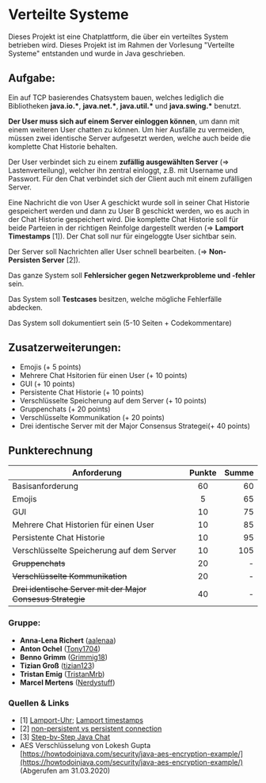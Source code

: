 # Verteilte Systeme
Dieses Projekt ist eine Chatplattform, die über ein verteiltes System betrieben wird. Dieses Projekt ist im Rahmen der Vorlesung "Verteilte Systeme" entstanden und wurde in Java geschrieben.

## Aufgabe:
Ein auf TCP basierendes Chatsystem bauen, welches lediglich die Bibliotheken **java.io.\***, **java.net.\***, **java.util.\*** und **java.swing.\*** benutzt.

**Der User muss sich auf einem Server einloggen können**, um dann mit einem weiteren User chatten zu können. Um hier Ausfälle zu vermeiden, müssen zwei identische Server aufgesetzt werden, welche auch beide die komplette Chat Historie behalten.

Der User verbindet sich zu einem **zufällig ausgewählten Server** (=> Lastenverteilung), welcher ihn zentral einloggt, z.B. mit Username und Passwort. Für den Chat verbindet sich der Client auch mit einem zufälligen Server.

Eine Nachricht die von User A geschickt wurde soll in seiner Chat Historie gespeichert werden und dann zu User B geschickt werden, wo es auch in der Chat Historie gespeichert wird. Die komplette Chat Historie soll für beide Parteien in der richtigen Reinfolge dargestellt werden (=> **Lamport Timestamps** [1]). Der Chat soll nur für eingeloggte User sichtbar sein.

Der Server soll Nachrichten aller User schnell bearbeiten. (=> **Non-Persisten Server** [2]).

Das ganze System soll **Fehlersicher gegen Netzwerkprobleme und -fehler** sein. 

Das System soll **Testcases** besitzen, welche mögliche Fehlerfälle abdecken.

Das System soll dokumentiert sein (5-10 Seiten + Codekommentare)

## Zusatzerweiterungen:
- Emojis (+ 5 points) 
- Mehrere Chat Hsitorien für einen User (+ 10 points)
- GUI (+ 10 points)
- Persistente Chat Historie (+ 10 points)
- Verschlüsselte Speicherung auf dem Server (+ 10 points)
- Gruppenchats (+ 20 points)
- Verschlüsselte Kommunikation (+ 20 points)
- Drei identische Server mit der Major Consensus Strategei(+ 40 points)

## Punkterechnung

|Anforderung      | Punkte           | Summe  |
| ------------- |:-------------:| -----:|
| Basisanforderung      | 60 | 60 |
| Emojis     | 5      |   65 |
| GUI | 10      |    75 |
| Mehrere Chat Historien für einen User | 10 |85|
| Persistente Chat Historie | 10 | 95 |
| Verschlüsselte Speicherung auf dem Server | 10 | 105 |
| ~~Gruppenchats~~ | 20 | - |
| ~~Verschlüsselte Kommunikation~~ | 20 | - |
| ~~Drei identische Server mit der Major Consesus Strategie~~ | 40 | - |

### Gruppe:
* **Anna-Lena Richert** ([aalenaa](https://github.com/aalenaa))
* **Anton Ochel** ([Tony1704](https://github.com/Tony1704))
* **Benno Grimm** ([Grimmig18](https://github.com/Grimmig18))
* **Tizian Groß** ([tizian123](https://github.com/tizian123)) 
* **Tristan Emig** ([TristanMrb](https://github.com/TristanMrb)) 
* **Marcel Mertens** ([Nerdystuff](https://github.com/NerdyStuff)) 

### Quellen & Links
- \[1\] [Lamport-Uhr](https://de.wikipedia.org/wiki/Lamport-Uhr); [Lamport timestamps](https://en.wikipedia.org/wiki/Lamport_timestamps) 
- \[2\] [non-persistent vs persistent connection](https://www.geeksforgeeks.org/http-non-persistent-persistent-connection-set-2/)
- \[3\] [Step-bv-Step Java Chat](https://www.instructables.com/id/Creating-a-Chat-Server-Using-Java/)
- AES Verschlüsselung von Lokesh Gupta [https://howtodoinjava.com/security/java-aes-encryption-example/](https://howtodoinjava.com/security/java-aes-encryption-example/) (Abgerufen am 31.03.2020)
